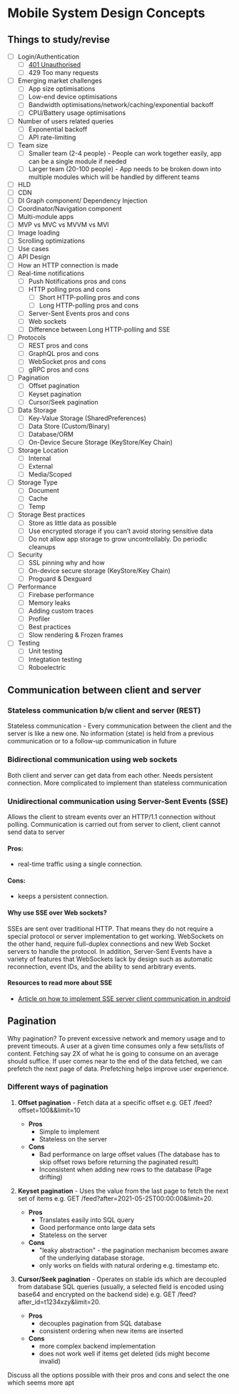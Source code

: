 # Mobile System Design Concepts

## Things to study/revise

- [ ] Login/Authentication
    - [ ] [401 Unauthorised](authentication/401-unauthorised.md)
    - [ ] 429 Too many requests
- [ ] Emerging market challenges
    - [ ] App size optimisations
    - [ ] Low-end device optimisations
    - [ ] Bandwidth optimisations/network/caching/exponential backoff
    - [ ] CPU/Battery usage optimisations
- [ ] Number of users related queries
    - [ ] Exponential backoff
    - [ ] API rate-limiting
- [ ] Team size
    - [ ] Smaller team (2-4 people) - People can work together easily, app can be a single module if needed
    - [ ] Larger team (20-100 people) - App needs to be broken down into multiple modules which will be handled by different teams
- [ ] HLD
- [ ] CDN
- [ ] DI Graph component/ Dependency Injection
- [ ] Coordinator/Navigation component
- [ ] Multi-module apps
- [ ] MVP vs MVC vs MVVM vs MVI
- [ ] Image loading
- [ ] Scrolling optimizations
- [ ] Use cases
- [ ] API Design
- [ ] How an HTTP connection is made
- [ ] Real-time notifications
    - [ ] Push Notifications pros and cons
    - [ ] HTTP polling pros and cons
        - [ ] Short HTTP-polling pros and cons
        - [ ] Long HTTP-polling pros and cons
    - [ ] Server-Sent Events pros and cons
    - [ ] Web sockets
    - [ ] Difference between Long HTTP-polling and SSE
- [ ] Protocols
    - [ ] REST pros and cons
    - [ ] GraphQL pros and cons
    - [ ] WebSocket pros and cons
    - [ ] gRPC pros and cons
- [ ] Pagination
    - [ ] Offset pagination
    - [ ] Keyset pagination
    - [ ] Cursor/Seek pagination
- [ ] Data Storage
    - [ ] Key-Value Storage (SharedPreferences)
    - [ ] Data Store (Custom/Binary)
    - [ ] Database/ORM
    - [ ] On-Device Secure Storage (KeyStore/Key Chain)
- [ ] Storage Location
    - [ ] Internal
    - [ ] External
    - [ ] Media/Scoped
- [ ] Storage Type
    - [ ] Document
    - [ ] Cache
    - [ ] Temp
- [ ] Storage Best practices
    - [ ] Store as little data as possible
    - [ ] Use encrypted storage if you can’t avoid storing sensitive data
    - [ ] Do not allow app storage to grow uncontrollably. Do periodic cleanups
- [ ] Security
    - [ ] SSL pinning why and how
    - [ ] On-device secure storage (KeyStore/Key Chain)
    - [ ] Proguard & Dexguard
- [ ] Performance
    - [ ] Firebase performance
    - [ ] Memory leaks
    - [ ] Adding custom traces
    - [ ] Profiler
    - [ ] Best practices
    - [ ] Slow rendering & Frozen frames
- [ ] Testing
    - [ ] Unit testing
    - [ ] Integtation testing
    - [ ] Roboelectric

## Communication between client and server

### Stateless communication b/w client and server (REST)
Stateless communication - Every communication between the client and the server is like a new one. No information (state) is held from a previous 
communication or to a follow-up communication in future

### Bidirectional communication using web sockets
Both client and server can get data from each other. Needs persistent connection. More complicated to implement than stateless communication

### Unidirectional communication using Server-Sent Events (SSE)
Allows the client to stream events over an HTTP/1.1 connection without polling. Communication is carried out from server to client, client cannot send data
to server
   #### Pros:
   * real-time traffic using a single connection.
   #### Cons:
   * keeps a persistent connection.

#### Why use SSE over Web sockets?
SSEs are sent over traditional HTTP. That means they do not require a special protocol or server implementation to get working. WebSockets on the other hand, require full-duplex connections and new Web Socket servers to handle the protocol. In addition, Server-Sent Events have a variety of features that WebSockets lack by design such as automatic reconnection, event IDs, and the ability to send arbitrary events.

#### Resources to read more about SSE
* [Article on how to implement SSE server client communication in android](https://proandroiddev.com/unidirectional-server-client-communication-using-sse-in-android-79b825aa0670)

## Pagination

Why pagination? 
To prevent excessive network and memory usage and to prevent timeouts. A user at a given time consumes only a few sets/lists of content. Fetching say 2X of what he is going to consume on an average should suffice. If user comes near to the end of the data fetched, we can prefetch the next page of data. Prefetching helps improve user experience.

### Different ways of pagination

1. **Offset pagination** - Fetch data at a specific offset e.g. GET /feed?offset=100&&limit=10
   - **Pros**
     - Simple to implement
     - Stateless on the server
   - **Cons**
     - Bad performance on large offset values (The database has to skip offset rows before returning the paginated result)
     - Inconsistent when adding new rows to the database (Page drifting)
     
2. **Keyset pagination** - Uses the value from the last page to fetch the next set of items e.g. GET /feed?after=2021-05-25T00:00:00&limit=20.
   - **Pros**
     - Translates easily into SQL query
     - Good performance onto large data sets
     - Stateless on the server
   - **Cons**
     - "leaky abstraction" - the pagination mechanism becomes aware of the underlying database storage.
     - only works on fields with natural ordering e.g. timestamp etc.
      
3. **Cursor/Seek pagination** - Operates on stable ids which are decoupled from database SQL queries (usually, a selected field is encoded using base64 and encrypted on the backend side) e.g. GET /feed?after_id=t1234xzy&limit=20.
   - **Pros**
     - decouples pagination from SQL database
     - consistent ordering when new items are inserted
   - **Cons**
     - more complex backend implementation
     - does not work well if items get deleted (ids might become invalid)
     
Discuss all the options possible with their pros and cons and select the one which seems more apt

